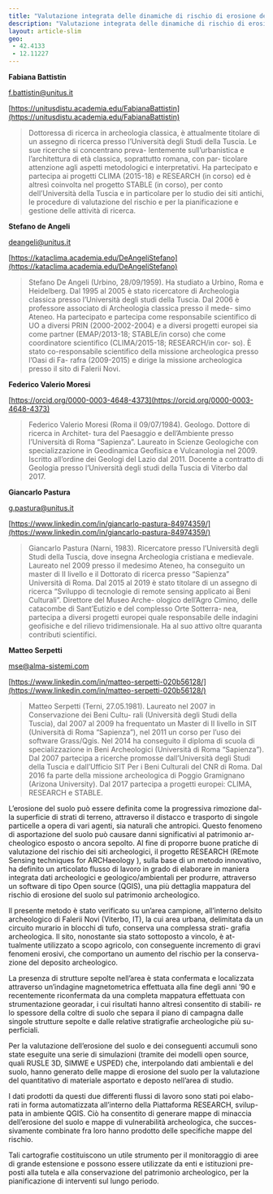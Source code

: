 ```yaml
---
title: "Valutazione integrata delle dinamiche di rischio di erosione del suolo in presenza di depositi archeologici. Il metodo proposto dal progetto RESEARCH (Remote Sensing Techniques for Archaeology)"
description: "Valutazione integrata delle dinamiche di rischio di erosione del suolo in presenza di depositi archeologici. Il metodo proposto dal progetto RESEARCH (Remote Sensing Techniques for Archaeology)"
layout: article-slim
geo:
 - 42.4133
 - 12.11227
---
```



**Fabiana Battistin**

[f.battistin@unitus.it](mailto:f.battistin@unitus.it)

[https://unitusdistu.academia.edu/FabianaBattistin](https://unitusdistu.academia.edu/FabianaBattistin)

> Dottoressa di ricerca in archeologia classica, è attualmente titolare di un assegno di ricerca presso l’Università degli Studi della Tuscia. Le sue ricerche si concentrano preva- lentemente sull’urbanistica e l’architettura di età classica, soprattutto romana, con par- ticolare attenzione agli aspetti metodologici e interpretativi. Ha partecipato e partecipa ai progetti CLIMA (2015-18) e RESEARCH (in corso) ed è altresì coinvolta nel progetto STABLE (in corso), per conto dell’Università della Tuscia e in particolare per lo studio dei siti antichi, le procedure di valutazione del rischio e per la pianificazione e gestione delle attività di ricerca.

**Stefano de Angeli**

[deangeli@unitus.it](mailto:deangeli@unitus.it)

[https://kataclima.academia.edu/DeAngeliStefano](https://kataclima.academia.edu/DeAngeliStefano)

> Stefano De Angeli (Urbino, 28/09/1959). Ha studiato a Urbino, Roma e Heidelberg. Dal 1995 al 2005 è stato ricercatore di Archeologia classica presso l’Università degli studi della Tuscia. Dal 2006 è professore associato di Archeologia classica presso il mede- simo Ateneo. Ha partecipato e partecipa come responsabile scientifico di UO a diversi PRIN (2000-2002-2004) e a diversi progetti europei sia come partner (EMAP/2013-18; STABLE/in corso) che come coordinatore scientifico (CLIMA/2015-18; RESEARCH/in cor- so). È stato co-responsabile scientifico della missione archeologica presso l’Oasi di Fa- rafra (2009-2015) e dirige la missione archeologica presso il sito di Falerii Novi.

**Federico Valerio Moresi**

[https://orcid.org/0000-0003-4648-4373](https://orcid.org/0000-0003-4648-4373)
> Federico Valerio Moresi (Roma il 09/07/1984). Geologo. Dottore di ricerca in Architet- tura del Paesaggio e dell’Ambiente presso l’Università di Roma “Sapienza”. Laureato in Scienze Geologiche con specializzazione in Geodinamica Geofisica e Vulcanologia nel 2009. Iscritto all’ordine dei Geologi del Lazio dal 2011. Docente a contratto di Geologia presso l’Università degli studi della Tuscia di Viterbo dal 2017.


**Giancarlo Pastura**

[g.pastura@unitus.it](mailto:g.pastura@unitus.it)

[https://www.linkedin.com/in/giancarlo-pastura-84974359/](https://www.linkedin.com/in/giancarlo-pastura-84974359/)

> Giancarlo Pastura (Narni, 1983). Ricercatore presso l’Università degli Studi della Tuscia, dove insegna Archeologia cristiana e medievale. Laureato nel 2009 presso il medesimo Ateneo, ha conseguito un master di II livello e il Dottorato di ricerca presso “Sapienza” Università di Roma. Dal 2015 al 2019 è stato titolare di un assegno di ricerca “Sviluppo di tecnologie di remote sensing applicato ai Beni Culturali”. Direttore del Museo Arche- ologico dell’Agro Cimino, delle catacombe di Sant’Eutizio e del complesso Orte Sotterra- nea, partecipa a diversi progetti europei quale responsabile delle indagini geofisiche e del rilievo tridimensionale. Ha al suo attivo oltre quaranta contributi scientifici.

**Matteo Serpetti**

[mse@alma-sistemi.com](mailto:mse@alma-sistemi.com)

[https://www.linkedin.com/in/matteo-serpetti-020b56128/](https://www.linkedin.com/in/matteo-serpetti-020b56128/)

> Matteo Serpetti (Terni, 27.05.1981). Laureato nel 2007 in Conservazione dei Beni Cultu- rali (Università degli Studi della Tuscia), dal 2007 al 2009 ha frequentato un Master di II livello in SIT (Università di Roma “Sapienza”), nel 2011 un corso per l’uso dei software Grass/Qgis. Nel 2014 ha conseguito il diploma di scuola di specializzazione in Beni Archeologici (Università di Roma “Sapienza”). Dal 2007 partecipa a ricerche promosse dall’Università degli Studi della Tuscia e dall’Ufficio SIT Per i Beni Culturali del CNR di Roma. Dal 2016 fa parte della missione archeologica di Poggio Gramignano (Arizona University). Dal 2017 partecipa a progetti europei: CLIMA, RESEARCH e STABLE.

L’erosione del suolo può essere definita come la progressiva rimozione dal- la superficie di strati di terreno, attraverso il distacco e trasporto di singole particelle a opera di vari agenti, sia naturali che antropici. Questo fenomeno di asportazione del suolo può causare danni significativi al patrimonio ar- cheologico esposto o ancora sepolto. Al fine di proporre buone pratiche di valutazione del rischio dei siti archeologici, il progetto RESEARCH (REmote Sensing techniques for ARCHaeology ), sulla base di un metodo innovativo, ha definito un articolato flusso di lavoro in grado di elaborare in maniera integrata dati archeologici e geologico/ambientali per produrre, attraverso un software di tipo Open source (QGIS), una più dettaglia mappatura del rischio di erosione del suolo sul patrimonio archeologico.

Il presente metodo è stato verificato su un’area campione, all’interno delsito archeologico di Falerii Novi (Viterbo, IT), la cui area urbana, delimitata da un circuito murario in blocchi di tufo, conserva una complessa strati- grafia archeologica. Il sito, nonostante sia stato sottoposto a vincolo, è at- tualmente utilizzato a scopo agricolo, con conseguente incremento di gravi fenomeni erosivi, che comportano un aumento del rischio per la conserva- zione del deposito archeologico.

La presenza di strutture sepolte nell’area è stata confermata e localizzata attraverso un’indagine magnetometrica effettuata alla fine degli anni ’90 e recentemente riconfermata da una completa mappatura effettuata con strumentazione georadar, i cui risultati hanno altresì consentito di stabili- re lo spessore della coltre di suolo che separa il piano di campagna dalle singole strutture sepolte e dalle relative stratigrafie archeologiche più su- perficiali.

Per la valutazione dell’erosione del suolo e dei conseguenti accumuli sono state eseguite una serie di simulazioni (tramite dei modelli open source, quali RUSLE 3D, SIMWE e USPED) che, interpolando dati ambientali e del suolo, hanno generato delle mappe di erosione del suolo per la valutazione del quantitativo di materiale asportato e deposto nell’area di studio.

I dati prodotti da questi due differenti flussi di lavoro sono stati poi elabo- rati in forma automatizzata all’interno della Piattaforma RESEARCH, svilup- pata in ambiente QGIS. Ciò ha consentito di generare mappe di minaccia dell’erosione del suolo e mappe di vulnerabilità archeologica, che succes- sivamente combinate fra loro hanno prodotto delle specifiche mappe del rischio.

Tali cartografie costituiscono un utile strumento per il monitoraggio di aree di grande estensione e possono essere utilizzate da enti e istituzioni pre- posti alla tutela e alla conservazione del patrimonio archeologico, per la pianificazione di interventi sul lungo periodo.
